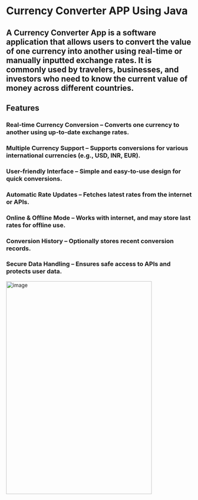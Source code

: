# Currency Converter APP Using Java
## A Currency Converter App is a software application that allows users to convert the value of one currency into another using real-time or manually inputted exchange rates. It is commonly used by travelers, businesses, and investors who need to know the current value of money across different countries.
## Features
### Real-time Currency Conversion – Converts one currency to another using up-to-date exchange rates.
### Multiple Currency Support – Supports conversions for various international currencies (e.g., USD, INR, EUR).
### User-friendly Interface – Simple and easy-to-use design for quick conversions.
### Automatic Rate Updates – Fetches latest rates from the internet or APIs.
### Online & Offline Mode – Works with internet, and may store last rates for offline use.
### Conversion History – Optionally stores recent conversion records.
### Secure Data Handling – Ensures safe access to APIs and protects user data.

<img width="395" height="577" alt="image" src="https://github.com/user-attachments/assets/a7469e05-327d-4ae1-b416-e72e08e78e47" />
